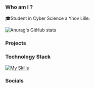 
### Who am I ?
🎓Student in Cyber Science a Ynov Lille.<br>

![Anurag's GitHub stats](https://github-readme-stats.vercel.app/api?username=Hychion&show_icons=true&theme=dracula&hide_border=true)

### Projects

### Technology Stack
[![My Skills](https://skillicons.dev/icons?i=html,css,js,vuejs,ts,java,py,django,c,mysql,postgres,mongodb,docker,figma,discord)](https://skillicons.dev) <br>

### Socials
